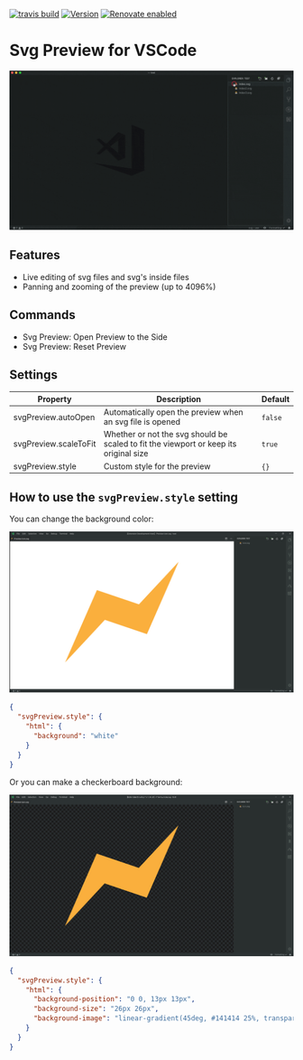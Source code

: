 [![travis build](https://img.shields.io/travis/com/SimonSiefke/vscode-svg-preview.svg)](https://travis-ci.com/SimonSiefke/vscode-svg-preview) [![Version](https://vsmarketplacebadge.apphb.com/version/SimonSiefke.svg-preview.svg)](https://marketplace.visualstudio.com/items?itemName=SimonSiefke.svg-preview) [![Renovate enabled](https://img.shields.io/badge/renovate-enabled-brightgreen.svg)](https://renovatebot.com/)

# Svg Preview for VSCode

![demo](./demo_images/demo.gif)

<!-- TODO better demo gif -->
<!-- TODO need to figure out why animation is restarted so often / prevent unnecessary updates -->
<!-- TODO update content when just opened / handle active text editor before extension is activated-->
<!-- TODO vscode live share -->
<!-- TODO rename reset to reload or a different icon? -->
<!-- TODO don't zoom/pan outside of the window -->
<!-- TODO improve external css -->
<!-- TODO add tests -->
<!-- TODO bug with commented out </svg> inside html/js etc -->
<!-- TODO sometimes buggy when new version is installed -->
<!-- TODO bug: when deleted file and open another file, preview is not updated -->
<!-- TODO feature idea: zoom with ctrl+arrow key up/down -->
<!-- TODO bug: no reset preview icon when only preview is open -->

## Features

- Live editing of svg files and svg's inside files
- Panning and zooming of the preview (up to 4096%)

## Commands

- Svg Preview: Open Preview to the Side
- Svg Preview: Reset Preview

## Settings

| Property              | Description                                                                           | Default |
| --------------------- | ------------------------------------------------------------------------------------- | ------- |
| svgPreview.autoOpen   | Automatically open the preview when an svg file is opened                             | `false` |
| svgPreview.scaleToFit | Whether or not the svg should be scaled to fit the viewport or keep its original size | `true`  |
| svgPreview.style      | Custom style for the preview                                                          | `{}`    |

## How to use the `svgPreview.style` setting

You can change the background color:

![demo of the svg preview with white background](./demo_images/demo_white_background.png)

```json
{
  "svgPreview.style": {
    "html": {
      "background": "white"
    }
  }
}
```

Or you can make a checkerboard background:

![demo of the svg preview with a checkerboard pattern background](./demo_images/demo_checkerboard_background.png)

```json
{
  "svgPreview.style": {
    "html": {
      "background-position": "0 0, 13px 13px",
      "background-size": "26px 26px",
      "background-image": "linear-gradient(45deg, #141414 25%, transparent 25%, transparent 75%, #141414 75%, #141414), linear-gradient(45deg, #141414 25%, transparent 25%, transparent 75%, #141414 75%, #141414)"
    }
  }
}
```
